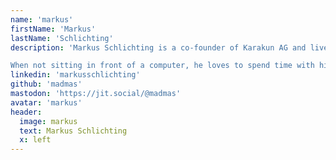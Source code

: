 ```yaml
---
name: 'markus'
firstName: 'Markus'
lastName: 'Schlichting'
description: 'Markus Schlichting is a co-founder of Karakun AG and lives in Siegburg, Germany. He is organizer of the Hackergarten in Basel and occasionally speaks at user groups and conferences and writes articles. Software Engineering, agile methodology and Open Source are concerns of his heart.

When not sitting in front of a computer, he loves to spend time with his sons and his wife, taking photographs or to get some fresh air driving his motorbike.'
linkedin: 'markusschlichting'
github: 'madmas'
mastodon: 'https://jit.social/@madmas'
avatar: 'markus'
header:
  image: markus
  text: Markus Schlichting
  x: left
---
```

